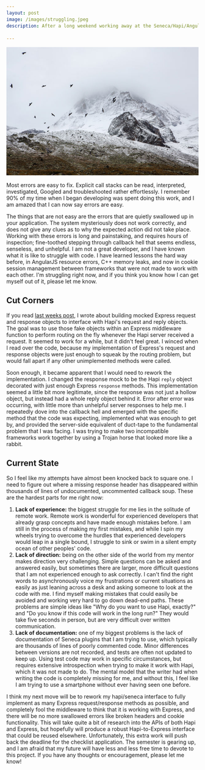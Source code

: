 ```yaml
---
layout: post
image: /images/struggling.jpeg
description: After a long weekend working away at the Seneca/Hapi/Angular application, I have burnt out too many hours trying to understand authentication. This is a how I feel about the checklist at the moment.

---
```


![](/images/struggling.jpeg)

Most errors are easy to fix. Explicit call stacks can be read, interpreted, investigated, Googled and troubleshooted rather effortlessly. I remember 90% of my time when I began developing was spent doing this work, and I am amazed that I can now say errors are easy.

The things that are not easy are the errors that are quietly swallowed up in your application. The system mysteriously does not work correctly, and does not give any clues as to why the expected action did not take place. Working with these errors is long and painstaking, and requires hours of inspection; fine-toothed stepping through callback hell that seems endless, senseless, and unhelpful. I am not a great developer, and I have known what it is like to struggle with code. I have learned lessons the hard way before, in AngularJS resource errors, C++ memory leaks, and now in cookie session management between frameworks that were not made to work with each other. I'm struggling right now, and if you think you know how I can get myself out of it, please let me know.

Cut Corners
-----------

If you read [last weeks post](http://javascriptjake.com/2015/01/18/using-express-middleware-with-hapi-js.html), I wrote about building mocked Express request and response objects to interface with Hapi's request and reply objects. The goal was to use those fake objects within an Express middleware function to perform routing on the fly whenever the Hapi server received a request. It seemed to work for a while, but it didn't feel great. I winced when I read over the code, because my implementation of Express's request and response objects were just enough to squeak by the routing problem, but would fall apart if any other unimplemented methods were called.

Soon enough, it became apparent that I would need to rework the implementation. I changed the response mock to be the Hapi `reply` object decorated with just enough Express `response` methods. This implementation seemed a little bit more legitimate, since the response was not just a hollow object, but instead had a whole reply object behind it. Error after error was occurring, with little more than unhelpful server responses to help me. I repeatedly dove into the callback hell and emerged with the specific method that the code was expecting, implemented what was enough to get by, and provided the server-side equivalent of duct-tape to the fundamental problem that I was facing. I was trying to make two incompatible frameworks work together by using a Trojan horse that looked more like a rabbit.

Current State
-------------

So I feel like my attempts have almost been knocked back to square one. I need to figure out where a missing response header has disappeared within thousands of lines of undocumented, uncommented callback soup. These are the hardest parts for me right now:

1. **Lack of experience:** the biggest struggle for me lies in the solitude of remote work. Remote work is wonderful for experienced developers that already grasp concepts and have made enough mistakes before. I am still in the process of making my first mistakes, and while I spin my wheels trying to overcome the hurdles that experienced developers would leap in a single bound, I struggle to sink or swim in a silent empty ocean of other peoples' code.
2. **Lack of direction:** being on the other side of the world from my mentor makes direction very challenging. Simple questions can be asked and answered easily, but sometimes there are larger, more difficult questions that I am not experienced enough to ask correctly. I can't find the right words to asynchronously voice my frustrations or current situations as easily as just leaning across a desk and asking someone to look at the code with me. I find myself making mistakes that could easily be avoided and working very hard to go down dead-end paths. These problems are simple ideas like "Why do you want to use Hapi, exactly?" and "Do you know if this code will work in the long run?" They would take five seconds in person, but are very difficult over written communication.
3. **Lack of documentation:** one of my biggest problems is the lack of documentation of Seneca plugins that I am trying to use, which typically are thousands of lines of poorly commented code. Minor differences between versions are not recorded, and tests are often not updated to keep up. Using test code may work in specific circumstances, but requires extensive introspection when trying to make it work with Hapi, which it was not made to do. The mental model that the writer had when writing the code is completely missing for me, and without this, I feel like I am trying to use a smartphone without ever having seen one before.

I think my next move will be to rework my hapi/seneca interface to fully implement as many Express request/response methods as possible, and completely fool the middleware to think that it is working with Express, and there will be no more swallowed errors like broken headers and cookie functionality. This will take quite a bit of research into the APIs of both Hapi and Express, but hopefully will produce a robust Hapi-to-Express interface that could be reused elsewhere. Unfortunately, this extra work will push back the deadline for the checklist application. The semester is gearing up, and I am afraid that my future will have less and less free time to devote to this project. If you have any thoughts or encouragement, please let me know!
